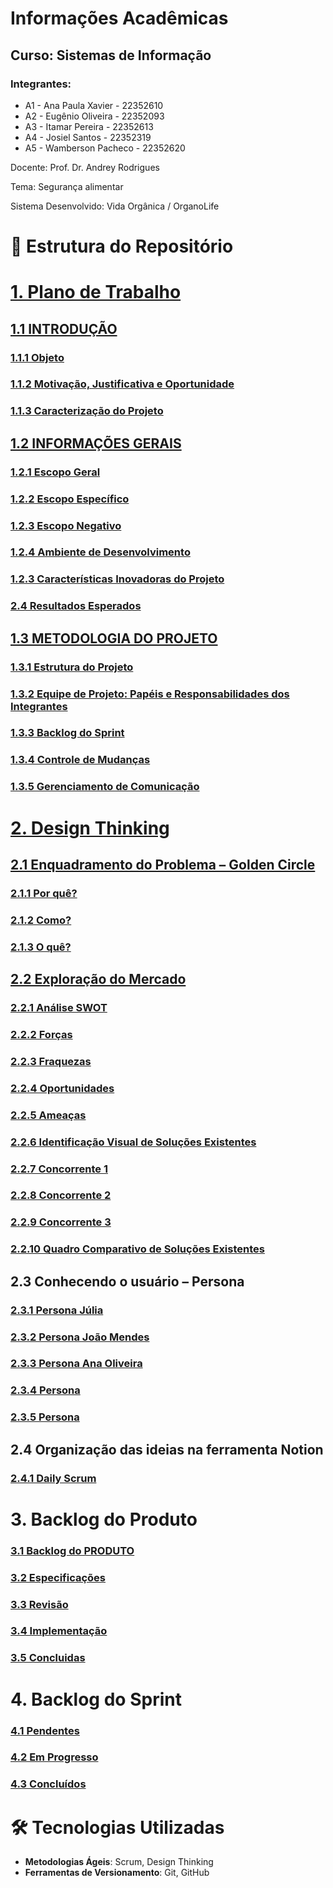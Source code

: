 # Informações Acadêmicas
## Curso: Sistemas de Informação

### Integrantes:

+ A1 - Ana Paula Xavier - 22352610
+ A2 - Eugênio Oliveira - 22352093
+ A3 - Itamar Pereira - 22352613
+ A4 - Josiel Santos - 22352319
+ A5 - Wamberson Pacheco - 22352620


Docente: Prof. Dr. Andrey Rodrigues

Tema: Segurança alimentar

Sistema Desenvolvido: Vida Orgânica / OrganoLife


# 📁 Estrutura do Repositório

# [1. Plano de Trabalho](https://github.com/Pacheco-77/Projeto-Eng-Software-A/blob/main/SPRINT%2001/01%20-%20PLANO%20DE%20TRABALHO/Plano%20de%20Trabalho.md#plano-de-trabalho)
## [1.1 INTRODUÇÃO](https://github.com/Pacheco-77/Projeto-Eng-Software-A/blob/main/SPRINT%2001/01%20-%20PLANO%20DE%20TRABALHO/Plano%20de%20Trabalho.md#1-introdu%C3%A7%C3%A3o)
### [1.1.1 Objeto](https://github.com/Pacheco-77/Projeto-Eng-Software-A/blob/main/SPRINT%2001/01%20-%20PLANO%20DE%20TRABALHO/Plano%20de%20Trabalho.md#11-objetivo)
### [1.1.2 Motivação, Justificativa e Oportunidade](https://github.com/Pacheco-77/Projeto-Eng-Software-A/blob/main/SPRINT%2001/01%20-%20PLANO%20DE%20TRABALHO/Plano%20de%20Trabalho.md#12-motiva%C3%A7%C3%A3o-justificativa-e-oportunidade)
### [1.1.3 Caracterização do Projeto](https://github.com/Pacheco-77/Projeto-Eng-Software-A/blob/main/SPRINT%2001/01%20-%20PLANO%20DE%20TRABALHO/Plano%20de%20Trabalho.md#13-caracteriza%C3%A7%C3%A3o-do-projeto)

## [1.2 INFORMAÇÕES GERAIS](https://github.com/Pacheco-77/Projeto-Eng-Software-A/blob/main/SPRINT%2001/01%20-%20PLANO%20DE%20TRABALHO/Plano%20de%20Trabalho.md#2-informa%C3%A7%C3%B5es-gerais)
### [1.2.1 Escopo Geral]()
### [1.2.2 Escopo Específico]()
### [1.2.3 Escopo Negativo]()
### [1.2.4 Ambiente de Desenvolvimento]()
### [1.2.3 Características Inovadoras do Projeto]()
### [2.4 Resultados Esperados]()

## [1.3 METODOLOGIA DO PROJETO]()
### [1.3.1 Estrutura do Projeto]()
### [1.3.2 Equipe de Projeto: Papéis e Responsabilidades dos Integrantes]()
### [1.3.3 Backlog do Sprint]()
### [1.3.4 Controle de Mudanças]()
### [1.3.5 Gerenciamento de Comunicação]()

# [2. Design Thinking]()
## [2.1 Enquadramento do Problema – Golden Circle]()
### [2.1.1 Por quê?]()
### [2.1.2 Como?]()
### [2.1.3 O quê?]()

## [2.2 Exploração do Mercado]()
### [2.2.1 Análise SWOT]()
### [2.2.2 Forças]()
### [2.2.3 Fraquezas]()
### [2.2.4 Oportunidades]()
### [2.2.5 Ameaças]()
### [2.2.6 Identificação Visual de Soluções Existentes](https://github.com/Pacheco-77/backlog-do-produto/blob/main/2_design-thinking.md#b-identifica%C3%A7%C3%A3o-visual-de-solu%C3%A7%C3%B5es-existentes)
### [2.2.7 Concorrente 1](https://github.com/Pacheco-77/backlog-do-produto/blob/main/2_design-thinking.md#concorrente-1)
### [2.2.8 Concorrente 2](https://github.com/Pacheco-77/backlog-do-produto/blob/main/2_design-thinking.md#concorrente-2)
### [2.2.9 Concorrente 3](https://github.com/Pacheco-77/backlog-do-produto/blob/main/2_design-thinking.md#concorrente-3)
### [2.2.10 Quadro Comparativo de Soluções Existentes](https://github.com/Pacheco-77/backlog-do-produto/blob/main/2_design-thinking.md#c-quadro-comparativo-de-solu%C3%A7%C3%B5es-existentes)

## 2.3 Conhecendo o usuário – Persona
### [2.3.1 Persona Júlia](https://github.com/Pacheco-77/backlog-do-produto/blob/main/2_design-thinking.md#231-persona-j%C3%BAlia)
### [2.3.2 Persona João Mendes](https://github.com/Pacheco-77/backlog-do-produto/blob/main/2_design-thinking.md#232-persona-jo%C3%A3o-mendes)
### [2.3.3 Persona Ana Oliveira](https://github.com/Pacheco-77/backlog-do-produto/blob/main/2_design-thinking.md#233-persona-ana-oliveira)
### [2.3.4 Persona](https://github.com/Pacheco-77/backlog-do-produto/blob/main/2_design-thinking.md#234-persona-4)
### [2.3.5 Persona](https://github.com/Pacheco-77/backlog-do-produto/blob/main/2_design-thinking.md#235-persona-5)

## 2.4 Organização das ideias na ferramenta Notion
### [2.4.1 Daily Scrum]()

# 3. Backlog do Produto
### [3.1 Backlog do PRODUTO]()
### [3.2 Especificações]()
### [3.3 Revisão]() 
### [3.4 Implementação]()
### [3.5 Concluidas]() 

# 4. Backlog do Sprint
### [4.1 Pendentes]()
### [4.2 Em Progresso]()
### [4.3 Concluídos]()

# 🛠️ Tecnologias Utilizadas

- **Metodologias Ágeis**: Scrum, Design Thinking
- **Ferramentas de Versionamento**: Git, GitHub


